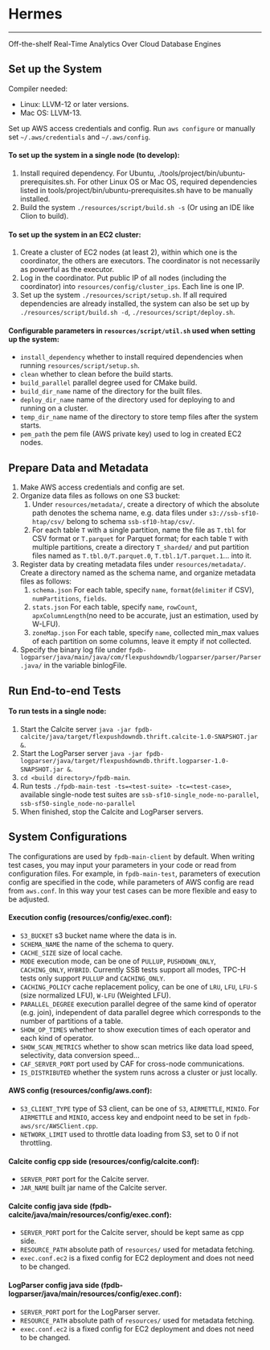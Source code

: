 # Hermes

-----------------

Off-the-shelf Real-Time Analytics Over Cloud Database Engines

## Set up the System

Compiler needed: 
- Linux: LLVM-12 or later versions.
- Mac OS: LLVM-13.

Set up AWS access credentials and config. Run `aws configure` or manually set `~/.aws/credentials` and `~/.aws/config`.

#### To set up the system in a single node (to develop):

1. Install required dependency. For Ubuntu, ./tools/project/bin/ubuntu-prerequisites.sh. For other Linux OS or Mac OS, required dependencies listed in tools/project/bin/ubuntu-prerequisites.sh have to be manually installed.
2. Build the system `./resources/script/build.sh -s` (Or using an IDE like Clion to build).

#### To set up the system in an EC2 cluster:

1. Create a cluster of EC2 nodes (at least 2), within which one is the coordinator, the others are executors. The coordinator is not necessarily as powerful as the executor.
2. Log in the coordinator. Put public IP of all nodes (including the coordinator) into `resources/config/cluster_ips`. Each line is one IP.
3. Set up the system `./resources/script/setup.sh`. If all required dependencies are already installed, the system can also be set up by `./resources/script/build.sh -d`, `./resources/script/deploy.sh`.

#### Configurable parameters in `resources/script/util.sh` used when setting up the system:

- `install_dependency` whether to install required dependencies when running `resources/script/setup.sh`.
- `clean` whether to clean before the build starts.
- `build_parallel` parallel degree used for CMake build.
- `build_dir_name` name of the directory for the built files.
- `deploy_dir_name` name of the directory used for deploying to and running on a cluster.
- `temp_dir_name` name of the directory to store temp files after the system starts.
- `pem_path` the pem file (AWS private key) used to log in created EC2 nodes.


## Prepare Data and Metadata
1. Make AWS access credentials and config are set.
2. Organize data files as follows on one S3 bucket: 
   1) Under `resources/metadata/`, create a directory of which the absolute path denotes the schema name, e.g. data files under `s3://ssb-sf10-htap/csv/` belong to schema `ssb-sf10-htap/csv/`.
   2) For each table `T` with a single partition, name the file as `T.tbl` for CSV format or `T.parquet` for Parquet format; for each table `T` with multiple partitions, create a directory `T_sharded/` and put partition files named as `T.tbl.0/T.parquet.0`, `T.tbl.1/T.parquet.1`... into it.
3. Register data by creating metadata files under `resources/metadata/`. Create a directory named as the schema name, and organize metadata files as follows:
   1) `schema.json` For each table, specify `name`, `format`(`delimiter` if CSV), `numPartitions`, `fields`.
   2) `stats.json` For each table, specify `name`, `rowCount`, `apxColumnLength`(no need to be accurate, just an estimation, used by W-LFU).
   3) `zoneMap.json` For each table, specify `name`, collected min_max values of each partition on some columns, leave it empty if not collected.
4. Specify the binary log file under `fpdb-logparser/java/main/java/com/flexpushdowndb/logparser/parser/Parser.java/` in the variable  binlogFile. 
   

## Run End-to-end Tests

#### To run tests in a single node:
1. Start the Calcite server `java -jar fpdb-calcite/java/target/flexpushdowndb.thrift.calcite-1.0-SNAPSHOT.jar &`.
2. Start the LogParser server `java -jar fpdb-logparser/java/target/flexpushdowndb.thrift.logparser-1.0-SNAPSHOT.jar &`.
3. `cd <build directory>/fpdb-main`.
4. Run tests `./fpdb-main-test -ts=<test-suite> -tc=<test-case>`, available single-node test suites are `ssb-sf10-single_node-no-parallel`, `ssb-sf50-single_node-no-parallel`
5. When finished, stop the Calcite and LogParser servers.

## System Configurations
The configurations are used by `fpdb-main-client` by default. When writing test cases, you may input your parameters in your code or read from configuration files. For example, in `fpdb-main-test`, parameters of execution config are specified in the code, while parameters of AWS config are read from `aws.conf`. In this way your test cases can be more flexible and easy to be adjusted.

#### Execution config (resources/config/exec.conf):
- `S3_BUCKET` s3 bucket name where the data is in.
- `SCHEMA_NAME` the name of the schema to query.
- `CACHE_SIZE` size of local cache.
- `MODE` execution mode, can be one of `PULLUP`, `PUSHDOWN_ONLY`, `CACHING_ONLY`, `HYBRID`. Currently SSB tests support all modes, TPC-H tests only support `PULLUP` and `CACHING_ONLY`.
- `CACHING_POLICY` cache replacement policy, can be one of `LRU`, `LFU`, `LFU-S` (size normalized LFU), `W-LFU` (Weighted LFU).
- `PARALLEL_DEGREE` execution parallel degree of the same kind of operator (e.g. join), independent of data parallel degree which corresponds to the number of partitions of a table.
- `SHOW_OP_TIMES` whether to show execution times of each operator and each kind of operator.
- `SHOW_SCAN_METRICS` whether to show scan metrics like data load speed, selectivity, data conversion speed...
- `CAF_SERVER_PORT` port used by CAF for cross-node communications.
- `IS_DISTRIBUTED` whether the system runs across a cluster or just locally.

#### AWS config (resources/config/aws.conf):
- `S3_CLIENT_TYPE` type of S3 client, can be one of `S3`, `AIRMETTLE`, `MINIO`. For `AIRMETTLE` and `MINIO`, access key and endpoint need to be set in `fpdb-aws/src/AWSClient.cpp`.
- `NETWORK_LIMIT` used to throttle data loading from S3, set to 0 if not throttling.

#### Calcite config cpp side (resources/config/calcite.conf):
- `SERVER_PORT` port for the Calcite server.
- `JAR_NAME` built jar name of the Calcite server.

#### Calcite config java side (fpdb-calcite/java/main/resources/config/exec.conf):
- `SERVER_PORT` port for the Calcite server, should be kept same as cpp side.
- `RESOURCE_PATH` absolute path of `resources/` used for metadata fetching.
- `exec.conf.ec2` is a fixed config for EC2 deployment and does not need to be changed.

#### LogParser config java side (fpdb-logparser/java/main/resources/config/exec.conf):
- `SERVER_PORT` port for the LogParser server.
- `RESOURCE_PATH` absolute path of `resources/` used for metadata fetching.
- `exec.conf.ec2` is a fixed config for EC2 deployment and does not need to be changed.

